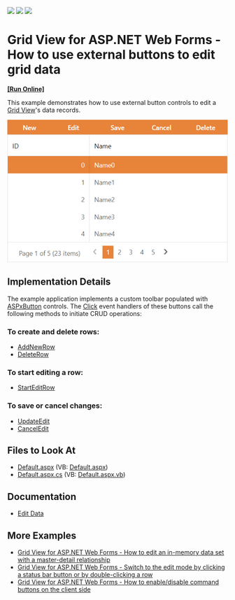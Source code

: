 <!-- default badges list -->
![](https://img.shields.io/endpoint?url=https://codecentral.devexpress.com/api/v1/VersionRange/128537632/22.1.4%2B)
[![](https://img.shields.io/badge/Open_in_DevExpress_Support_Center-FF7200?style=flat-square&logo=DevExpress&logoColor=white)](https://supportcenter.devexpress.com/ticket/details/E1522)
[![](https://img.shields.io/badge/📖_How_to_use_DevExpress_Examples-e9f6fc?style=flat-square)](https://docs.devexpress.com/GeneralInformation/403183)
<!-- default badges end -->
# Grid View for ASP.NET Web Forms - How to use external buttons to edit grid data
<!-- run online -->
**[[Run Online]](https://codecentral.devexpress.com/128537632/)**
<!-- run online end -->

This example demonstrates how to use external button controls to edit a [Grid View](https://docs.devexpress.com/AspNet/5823/components/grid-view)'s data records.

![Use External Buttons to Edit Grid Data](external-button-edits.png)

## Implementation Details

The example application implements a custom toolbar populated with [ASPxButton](https://docs.devexpress.com/AspNet/DevExpress.Web.ASPxButton) controls. The [Click](https://docs.devexpress.com/AspNet/DevExpress.Web.ASPxButton.Click) event handlers of these buttons call the following methods to initiate CRUD operations:

### To create and delete rows:

- [AddNewRow](http://documentation.devexpress.com/#AspNet/DevExpressWebASPxGridViewScriptsASPxClientGridView_AddNewRowtopic)
- [DeleteRow](http://documentation.devexpress.com/#AspNet/DevExpressWebASPxGridViewScriptsASPxClientGridView_DeleteRowtopic)

### To start editing a row:

- [StartEditRow](http://documentation.devexpress.com/#AspNet/DevExpressWebASPxGridViewScriptsASPxClientGridView_StartEditRowtopic)

### To save or cancel changes:

- [UpdateEdit](http://documentation.devexpress.com/#AspNet/DevExpressWebASPxGridViewScriptsASPxClientGridView_UpdateEdittopic)
- [CancelEdit](http://documentation.devexpress.com/#AspNet/DevExpressWebASPxGridViewScriptsASPxClientGridView_CancelEdittopic)

## Files to Look At

* [Default.aspx](./CS/Solution/Default.aspx) (VB: [Default.aspx](./VB/Solution/Default.aspx))
* [Default.aspx.cs](./CS/Solution/Default.aspx.cs) (VB: [Default.aspx.vb](./VB/Solution/Default.aspx.vb))

## Documentation

- [Edit Data](https://docs.devexpress.com/AspNet/3712/components/grid-view/concepts/edit-data)

## More Examples

- [Grid View for ASP.NET Web Forms - How to edit an in-memory data set with a master-detail relationship](https://github.com/DevExpress-Examples/aspxgridview-edit-in-memory-dataset)
- [Grid View for ASP.NET Web Forms - Switch to the edit mode by clicking a status bar button or by double-clicking a row](https://github.com/DevExpress-Examples/switch-to-the-edit-mode-by-clicking-a-status-bar-button-or-by-double-clicking-a-row-e7)
- [Grid View for ASP.NET Web Forms - How to enable/disable command buttons on the client side](https://github.com/DevExpress-Examples/how-to-enable-disable-command-buttons-on-the-client-side-e2345)

